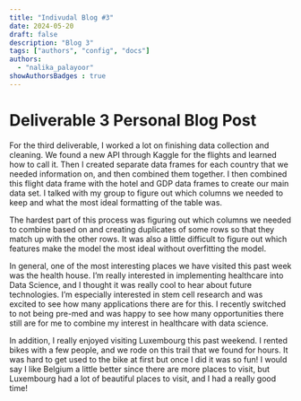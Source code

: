 ```yaml
---
title: "Indivudal Blog #3"
date: 2024-05-20
draft: false
description: "Blog 3"
tags: ["authors", "config", "docs"]
authors:
  - "nalika_palayoor"
showAuthorsBadges : true
---
```


# Deliverable 3 Personal Blog Post

For the third deliverable, I worked a lot on finishing data collection and cleaning. We found a new API through Kaggle for the flights and learned how to call it. Then I created separate data frames for each country that we needed information on, and then combined them together. I then combined this flight data frame with the hotel and GDP data frames to create our main data set.  I talked with my group to figure out which columns we needed to keep and what the most ideal formatting of the table was. 

The hardest part of this process was figuring out which columns we needed to combine based on and creating duplicates of some rows so that they match up with the other rows. It was also a little difficult to figure out which features make the model the most ideal without overfitting the model.

In general, one of the most interesting places we have visited this past week was the health house. I’m really interested in implementing healthcare into Data Science, and I thought it was really cool to hear about future technologies. I’m especially interested in stem cell research and was excited to see how many applications there are for this. I recently switched to not being pre-med and was happy to see how many opportunities there still are for me to combine my interest in healthcare with data science. 

In addition, I really enjoyed visiting Luxembourg this past weekend. I rented bikes with a few people, and we rode on this trail that we found for hours. It was hard to get used to the bike at first but once I did it was so fun! I would say I like Belgium a little better since there are more places to visit, but Luxembourg had a lot of beautiful places to visit, and I had a really good time!